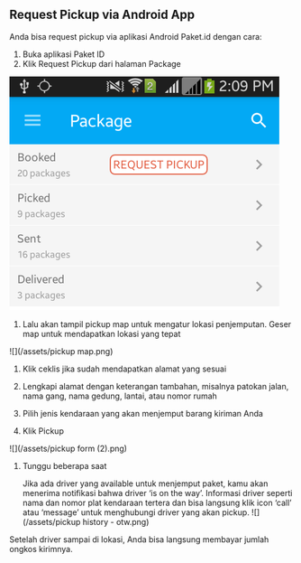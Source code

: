 ## Request Pickup via Android App

Anda bisa request pickup via aplikasi Android Paket.id dengan cara:

1. Buka aplikasi Paket ID
2. Klik Request Pickup dari halaman Package

![](/assets/package.png)

1. Lalu akan tampil pickup map untuk mengatur lokasi penjemputan. Geser map untuk mendapatkan lokasi yang tepat

![](/assets/pickup map.png)

1. Klik ceklis jika sudah mendapatkan alamat yang sesuai
2. Lengkapi alamat dengan keterangan tambahan, misalnya patokan jalan, nama gang, nama gedung, lantai, atau nomor rumah

3. Pilih jenis kendaraan yang akan menjemput barang kiriman Anda

4. Klik Pickup


![](/assets/pickup form (2).png\)

1. Tunggu beberapa saat

   Jika ada driver yang available untuk menjemput paket, kamu akan menerima notifikasi bahwa driver ‘is on the way’. Informasi driver seperti nama dan nomor plat kendaraan tertera dan bisa langsung klik icon ‘call’ atau ‘message’ untuk menghubungi driver yang akan pickup.
   ![](/assets/pickup history - otw.png)


Setelah driver sampai di lokasi, Anda bisa langsung membayar jumlah ongkos kirimnya.

